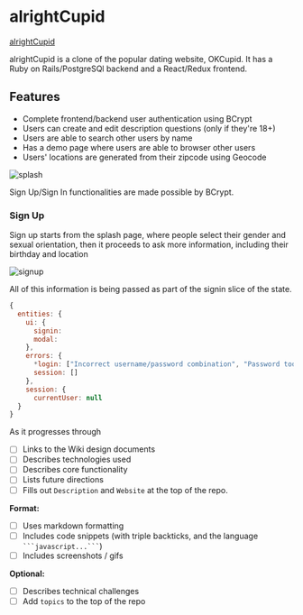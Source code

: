 # alrightCupid

[alrightCupid](https://alrightcupid.herokuapp.com/#/)

alrightCupid is a clone of the popular dating website, OKCupid. It has a Ruby on Rails/PostgreSQl backend and a React/Redux frontend.

## Features

 * Complete frontend/backend user authentication using BCrypt
 * Users can create and edit description questions (only if they're 18+)
 * Users are able to search other users by name
 * Has a demo page where users are able to browser other users
 * Users' locations are generated from their zipcode using Geocode


![splash](https://github.com/imoran/alrightCupid/blob/master/splash.png)

Sign Up/Sign In functionalities are made possible by BCrypt.

### Sign Up

Sign up starts from the splash page, where people select their gender and
sexual orientation, then it proceeds to ask more information, including their birthday and
location

![signup](https://github.com/imoran/alrightCupid/blob/master/signup.png)

All of this information is being passed as part of the signin slice of the state.

```js
{
  entities: {
    ui: {
      signin:
      modal:
    },
    errors: {
      *login: ["Incorrect username/password combination", "Password too short", "Username taken"],*
      session: []
    },
    session: {
      currentUser: null
  }
}
```

As it progresses through










- [ ] Links to the Wiki design documents
- [ ] Describes technologies used
- [ ] Describes core functionality
- [ ] Lists future directions
- [ ] Fills out `Description` and `Website` at the top of the repo.

**Format:**
- [ ] Uses markdown formatting
- [ ] Includes code snippets (with triple backticks, and the language ` ```javascript...``` `)
- [ ] Includes screenshots / gifs

**Optional:**
- [ ] Describes technical challenges
- [ ] Add `topics` to the top of the repo
